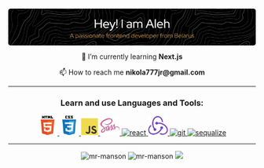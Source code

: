 <p align="center"> <img align="center" src="https://github.com/mr-manson/mr-manson/blob/main/github-header-image-small.png" alt="header"/> </p>

<!--- <h1 align="center">Hi, I'm Oleg</h1>
<h3 align="center">A passionate frontend developer from Belarus</h3> -->

<p align="center">🌱 I’m currently learning <strong>Next.js</strong></p>
<p align="center">📫 How to reach me <strong>nikola777jr@gmail.com</strong></p>

---------

<h3 align="center">Learn and use Languages and Tools:</h3>
<p align="center">
  <a href="https://www.w3.org/html/" target="_blank" rel="noreferrer"> <img src="https://raw.githubusercontent.com/devicons/devicon/master/icons/html5/html5-original-wordmark.svg" alt="html5" width="40" height="40"/> </a>
  <a href="https://www.w3schools.com/css/" target="_blank" rel="noreferrer"> <img src="https://raw.githubusercontent.com/devicons/devicon/master/icons/css3/css3-original-wordmark.svg" alt="css3" width="40" height="40"/> </a>
  <a href="https://developer.mozilla.org/en-US/docs/Web/JavaScript" target="_blank" rel="noreferrer"> <img src="https://raw.githubusercontent.com/devicons/devicon/master/icons/javascript/javascript-original.svg" alt="javascript" width="35" height="35"/> </a>
  <a href="https://sass-lang.com" target="_blank" rel="noreferrer"> <img src="https://raw.githubusercontent.com/devicons/devicon/master/icons/sass/sass-original.svg" alt="sass" width="40" height="40"/> </a>
  <a href="https://reactjs.org/" target="_blank" rel="noreferrer"> <img src="https://www.vectorlogo.zone/logos/reactjs/reactjs-icon.svg" alt="react" width="40" height="40"/> </a>
  <a href="https://redux.js.org" target="_blank" rel="noreferrer"> <img src="https://raw.githubusercontent.com/devicons/devicon/master/icons/redux/redux-original.svg" alt="redux" width="40" height="40"/> </a>
<!---  <a href="https://www.java.com" target="_blank" rel="noreferrer"> <img src="https://raw.githubusercontent.com/devicons/devicon/master/icons/java/java-original.svg" alt="java" width="40" height="40"/> </a> -->
  <a href="https://git-scm.com/" target="_blank" rel="noreferrer"> <img src="https://www.vectorlogo.zone/logos/git-scm/git-scm-icon.svg" alt="git" width="40" height="40"/> </a>
<a href="https://sequelize.org/" target="_blank" rel="noreferrer"> <img src="https://www.vectorlogo.zone/logos/sequelizejs/sequelizejs-icon.svg" alt="sequalize" width="40" height="40"/> </a>
<!--- <a href="https://www.mongodb.com/" target="_blank" rel="noreferrer"> <img src="https://cdn.worldvectorlogo.com/logos/mongodb-icon-1.svg" alt="mongodb" width="40" height="40"/> </a>
<a href="https://www.mysql.com/" target="_blank" rel="noreferrer"> <img src="https://cdn.worldvectorlogo.com/logos/mysql-6.svg" alt="mysql" width="40" height="40"/> </a>
  <a href="https://www.figma.com/" target="_blank" rel="noreferrer"> <img src="https://upload.wikimedia.org/wikipedia/commons/3/33/Figma-logo.svg" alt="figma" width="35" height="35"/> </a>--->
</p>
  
-----------------------

<!--- [![spotify-github-profile](https://spotify-github-profile.vercel.app/api/view?uid=3x7z1w9s5k7e5g5gqt5vw3wiz&cover_image=true&theme=natemoo-re&show_offline=false&background_color=000000&interchange=false&bar_color=b79a4a&bar_color_cover=false)](https://github.com/kittinan/spotify-github-profile)--->

<p align="center">
  <img src ="https://github-readme-stats.vercel.app/api?username=mr-manson&show_icons=true&theme=radical&hide=issues,contribs&hide_border=true&ring_color=B79A4A&title_color=ffffff&text_color=ffffff&bg_color=FFFFFF00&locale=en" alt="mr-manson">
  <img src ="https://github-readme-stats.vercel.app/api/top-langs?username=mr-manson&show_icons=true&hide_border=true&hide=java&theme=radical&title_color=ffffff&text_color=ffffff&bg_color=FFFFFF00&locale=en&layout=compact" alt="mr-manson">
  <img src ="https://github-readme-streak-stats.herokuapp.com?user=mr-manson&theme=radical&background=22272E&currStreakNum=B79A4A&ring=B79A4A&fire=B79A4A&sideNums=FFFFFF&stroke=FFFFFF68&currStreakLabel=FFFFFF&sideLabels=FFFFFF&dates=FFFFFF&hide_border=true&background=FFFFFF00">
</p>
